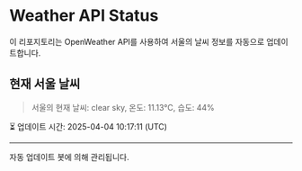 
# Weather API Status

이 리포지토리는 OpenWeather API를 사용하여 서울의 날씨 정보를 자동으로 업데이트합니다.

## 현재 서울 날씨
> 서울의 현재 날씨: clear sky, 온도: 11.13°C, 습도: 44%

⏳ 업데이트 시간: 2025-04-04 10:17:11 (UTC)

---
자동 업데이트 봇에 의해 관리됩니다.
